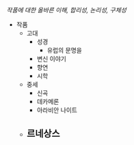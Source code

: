 _작품에 대한 올바른 이해, 합리성, 논리성, 구체성_

- 작품
	- 고대
		- 성경
			- 유럽의 문명을 
		- 변신 이야기
		- 향연
		- 시학
	- 중세
		- 신곡
		- 데카메론
		- 아라비안 나이트
	- 르네상스
		- 